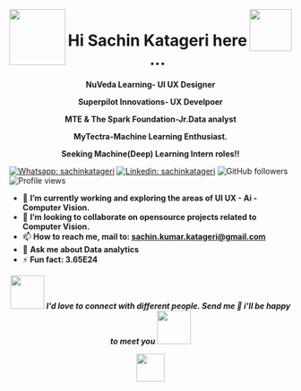 <img align='left' src="https://media2.giphy.com/media/Yqiw4XZ1LhMRRCL2ZO/giphy.gif?cid=ecf05e47f147f4e4ff7f9ded8ae4c6a48b1fc56bc150c3ec&rid=giphy.gif" width="100">
<img align='right' src="https://media.giphy.com/media/M9gbBd9nbDrOTu1Mqx/giphy.gif" width="75">
<h1 align="center">Hi Sachin Katageri here ...</h1>


<p align="center"><b>NuVeda Learning- UI UX Designer</b></p>
<p align="center"><b>Superpilot Innovations- UX Develpoer</b></p>
<p align="center"><b> MTE & The Spark Foundation-Jr.Data analyst</b></p>
<p align="center"><b> MyTectra-Machine Learning Enthusiast.</b></p>
<p align="center"><b>Seeking Machine(Deep) Learning Intern roles!!</b></p>


[![Whatsapp: sachinkatageri](https://img.shields.io/badge/-sachinkatageri-%2325D366.svg?&flat-square&logo=whatsapp&logoColor=white&link=https://wa.me/+919632818041)](https://wa.me/+919632818041)
[![Linkedin: sachinkatageri](https://img.shields.io/badge/-sachinkatageri-blue?style=flat-square&logo=Linkedin&logoColor=white&link=https://www.linkedin.com/in/sachinkatageri/)](https://www.linkedin.com/in/sachinkatageri/)
![GitHub followers](https://img.shields.io/github/followers/sachinkatageri?label=Follow&style=social) ![Profile views](https://gpvc.arturio.dev/sachinkatageri)

- 🔭 **I’m currently working and exploring the areas of UI UX - Ai -Computer Vision.**
- 👯 **I’m looking to collaborate on opensource projects related to Computer Vision.**
- 📫 **How to reach me, mail to: sachin.kumar.katageri@gmail.com**  
- 💬 **Ask me about Data analytics**
- ⚡ **Fun fact: 3.65E24**


<p align="center"><img src="https://media.giphy.com/media/LnQjpWaON8nhr21vNW/giphy.gif" width="60"> <em><b>I'd love to connect with different people. Send me 👋 i'll be happy to meet you <img src="https://media.giphy.com/media/LnQjpWaON8nhr21vNW/giphy.gif" width="60"></b></p>

<p align="center"><img src="https://media.tenor.com/images/f6f5fa25d11d037028188cef60f260e7/tenor.gif" width="50"></p>

